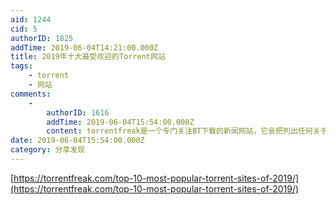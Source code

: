 ```yaml
---
aid: 1244
cid: 5
authorID: 1825
addTime: 2019-06-04T14:21:00.000Z
title: 2019年十大最受欢迎的Torrent网站
tags:
    - torrent
    - 网站
comments:
    -
        authorID: 1616
        addTime: 2019-06-04T15:54:00.000Z
        content: torrentfreak是一个专门关注BT下载的新闻网站，它会把列出任何关于BT的大新闻。
date: 2019-06-04T15:54:00.000Z
category: 分享发现
---
```


[https://torrentfreak.com/top-10-most-popular-torrent-sites-of-2019/](https://torrentfreak.com/top-10-most-popular-torrent-sites-of-2019/)
